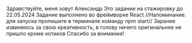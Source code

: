 Здравствуйте, меня зовут Александр
Это задание на стажировку до 22.05.2024
Задание выполнено во фреймворке React
//Напоминание: для запуска пропишите в терминале команду npm start//
Заранее извиняюсь за свою креативность, в голову ничего оригинальнее не пришло кроме котиков
Спасибо за внимание!
